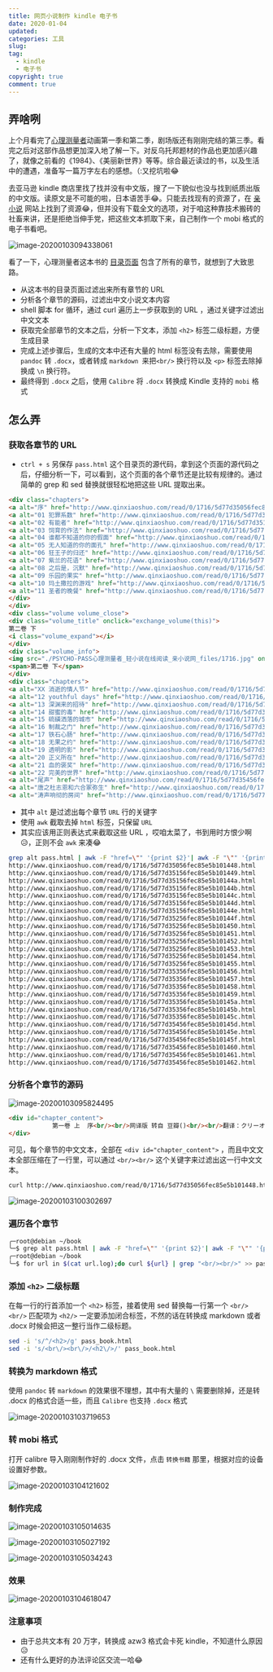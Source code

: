 ```yaml
---
title: 网页小说制作 kindle 电子书
date: 2020-01-04
updated:
categories: 工具
slug:  
tag:
  - kindle
  - 电子书
copyright: true
comment: true
---
```


## 弄啥咧

上个月看完了[心理测量者](https://zh.wikipedia.org/zh/PSYCHO-PASS)动画第一季和第二季，剧场版还有刚刚完结的第三季。看完之后对这部作品想更加深入地了解一下。对反乌托邦题材的作品也更加感兴趣了，就像之前看的《1984》、《美丽新世界》等等。综合最近读过的书，以及生活中的遭遇，准备写一篇万字左右的感想。（:又挖坑啦😂

去亚马逊 kindle 商店里找了找并没有中文版，搜了一下貌似也没与找到纸质出版的中文版。读原文是不可能的啦，日本语苦手😂。只能去找现有的资源了，在 [亲小说](http://www.qinxiaoshuo.com/book/PSYCHO-PASS心理测量者) 网站上找到了资源😂，但并没有下载全文的选项，对于咱这种靠技术搬砖的社畜来讲，还是拒绝当伸手党，把这些文本抓取下来，自己制作一个 mobi 格式的电子书看吧。

![image-20200103094338061](https://blog.502.li/img/image-20200103094338061.png)

看了一下，心理测量者这本书的 [目录页面](http://www.qinxiaoshuo.com/book/PSYCHO-PASS心理测量者) 包含了所有的章节，就想到了大致思路。

- 从这本书的目录页面过滤出来所有章节的 URL
- 分析各个章节的源码，过滤出中文小说文本内容
- shell 脚本 for 循环，通过 curl 遍历上一步获取到的 URL ，通过关键字过滤出中文文本
- 获取完全部章节的文本之后，分析一下文本，添加 `<h2>` 标签二级标题，方便生成目录
- 完成上述步骤后，生成的文本中还有大量的 html 标签没有去除，需要使用 `pandoc` 转 `.docx`，或者转成 `markdown `来把``<br/>`` 换行符以及 `<p>` 标签去除掉换成 `\n` 换行符。
- 最终得到 `.docx` 之后，使用 `Calibre` 将 `.docx` 转换成 Kindle 支持的 `mobi` 格式

## 怎么弄

### 获取各章节的 URL

- `ctrl + s` 另保存 `pass.html` 这个目录页的源代码，拿到这个页面的源代码之后，仔细分析一下，可以看到，这个页面的各个章节还是比较有规律的。通过简单的  grep 和 sed 替换就很轻松地把这些 URL 提取出来。

```html
<div class="chapters">
<a alt="序" href="http://www.qinxiaoshuo.com/read/0/1716/5d77d35056fec85e5b101448.html">序</a>
<a alt="01 犯罪系数" href="http://www.qinxiaoshuo.com/read/0/1716/5d77d35156fec85e5b101449.html">01 犯罪系数</a>
<a alt="02 有能者" href="http://www.qinxiaoshuo.com/read/0/1716/5d77d35156fec85e5b10144a.html">02 有能者</a>
<a alt="03 饲育的作法" href="http://www.qinxiaoshuo.com/read/0/1716/5d77d35156fec85e5b10144b.html">03 饲育的作法</a>
<a alt="04 谁都不知道的你的假面" href="http://www.qinxiaoshuo.com/read/0/1716/5d77d35156fec85e5b10144c.html">04 谁都不知道的你的假面</a>
<a alt="05 无人知道的你的面孔" href="http://www.qinxiaoshuo.com/read/0/1716/5d77d35156fec85e5b10144d.html">05 无人知道的你的面孔</a>
<a alt="06 狂王子的归还" href="http://www.qinxiaoshuo.com/read/0/1716/5d77d35156fec85e5b10144e.html">06 狂王子的归还</a>
<a alt="07 紫兰的花语" href="http://www.qinxiaoshuo.com/read/0/1716/5d77d35256fec85e5b10144f.html">07 紫兰的花语</a>
<a alt="08 之后是，沉默" href="http://www.qinxiaoshuo.com/read/0/1716/5d77d35256fec85e5b101450.html">08 之后是，沉默</a>
<a alt="09 乐园的果实" href="http://www.qinxiaoshuo.com/read/0/1716/5d77d35256fec85e5b101451.html">09 乐园的果实</a>
<a alt="10 玛土撒拉的游戏" href="http://www.qinxiaoshuo.com/read/0/1716/5d77d35256fec85e5b101452.html">10 玛土撒拉的游戏</a>
<a alt="11 圣者的晚餐" href="http://www.qinxiaoshuo.com/read/0/1716/5d77d35256fec85e5b101453.html">11 圣者的晚餐</a>
</div>
</div>
<div class="volume volume_close">
<div class="volume_title" onclick="exchange_volume(this)">
第二卷 下
<i class="volume_expand"></i>
</div>
<div class="volume_info">
<img src="./PSYCHO-PASS心理测量者_轻小说在线阅读_亲小说网_files/1716.jpg" onerror="this.src=&#39;http:\/\/static.qinxiaoshuo.com:4000/bookimg/1716.jpg&#39;;this.onerror=null">
<span>第二卷 下</span>
</div>
<div class="chapters">
<a alt="XX 消逝的情人节" href="http://www.qinxiaoshuo.com/read/0/1716/5d77d35256fec85e5b101454.html">XX 消逝的情人节</a>
<a alt="12 youthful days" href="http://www.qinxiaoshuo.com/read/0/1716/5d77d35256fec85e5b101455.html">12 youthful days</a>
<a alt="13 深渊来的招待" href="http://www.qinxiaoshuo.com/read/0/1716/5d77d35356fec85e5b101456.html">13 深渊来的招待</a>
<a alt="14 甜蜜的毒" href="http://www.qinxiaoshuo.com/read/0/1716/5d77d35356fec85e5b101457.html">14 甜蜜的毒</a>
<a alt="15 硫磺洒落的城市" href="http://www.qinxiaoshuo.com/read/0/1716/5d77d35356fec85e5b101458.html">15 硫磺洒落的城市</a>
<a alt="16 制裁之门" href="http://www.qinxiaoshuo.com/read/0/1716/5d77d35356fec85e5b101459.html">16 制裁之门</a>
<a alt="17 铁石心肠" href="http://www.qinxiaoshuo.com/read/0/1716/5d77d35356fec85e5b10145a.html">17 铁石心肠</a>
<a alt="18 无果之约" href="http://www.qinxiaoshuo.com/read/0/1716/5d77d35356fec85e5b10145b.html">18 无果之约</a>
<a alt="19 透明的影" href="http://www.qinxiaoshuo.com/read/0/1716/5d77d35356fec85e5b10145c.html">19 透明的影</a>
<a alt="20 正义所在" href="http://www.qinxiaoshuo.com/read/0/1716/5d77d35456fec85e5b10145d.html">20 正义所在</a>
<a alt="21 血的褒奖" href="http://www.qinxiaoshuo.com/read/0/1716/5d77d35456fec85e5b10145e.html">21 血的褒奖</a>
<a alt="22 完美的世界" href="http://www.qinxiaoshuo.com/read/0/1716/5d77d35456fec85e5b10145f.html">22 完美的世界</a>
<a alt="尾声" href="http://www.qinxiaoshuo.com/read/0/1716/5d77d35456fec85e5b101460.html">尾声</a>
<a alt="唐之杜志恩和六合冢弥生" href="http://www.qinxiaoshuo.com/read/0/1716/5d77d35456fec85e5b101461.html">唐之杜志恩和六合冢弥生</a>
<a alt="涛声响彻的房间" href="http://www.qinxiaoshuo.com/read/0/1716/5d77d35456fec85e5b101462.html">涛声响彻的房间</a>
```

- 其中 `alt` 是过滤出每个章节 `URL` 行的关键字
- 使用 `awk` 截取去掉 `html` 标签，只保留 `URL` 
- 其实应该用正则表达式来截取这些 URL ，哎咱太菜了，书到用时方恨少啊😥，正则不会 `awk` 来凑😂

```bash
grep alt pass.html | awk -F "href=\"" '{print $2}'| awk -F "\"" '{print $1}'
http://www.qinxiaoshuo.com/read/0/1716/5d77d35056fec85e5b101448.html
http://www.qinxiaoshuo.com/read/0/1716/5d77d35156fec85e5b101449.html
http://www.qinxiaoshuo.com/read/0/1716/5d77d35156fec85e5b10144a.html
http://www.qinxiaoshuo.com/read/0/1716/5d77d35156fec85e5b10144b.html
http://www.qinxiaoshuo.com/read/0/1716/5d77d35156fec85e5b10144c.html
http://www.qinxiaoshuo.com/read/0/1716/5d77d35156fec85e5b10144d.html
http://www.qinxiaoshuo.com/read/0/1716/5d77d35156fec85e5b10144e.html
http://www.qinxiaoshuo.com/read/0/1716/5d77d35256fec85e5b10144f.html
http://www.qinxiaoshuo.com/read/0/1716/5d77d35256fec85e5b101450.html
http://www.qinxiaoshuo.com/read/0/1716/5d77d35256fec85e5b101451.html
http://www.qinxiaoshuo.com/read/0/1716/5d77d35256fec85e5b101452.html
http://www.qinxiaoshuo.com/read/0/1716/5d77d35256fec85e5b101453.html
http://www.qinxiaoshuo.com/read/0/1716/5d77d35256fec85e5b101454.html
http://www.qinxiaoshuo.com/read/0/1716/5d77d35256fec85e5b101455.html
http://www.qinxiaoshuo.com/read/0/1716/5d77d35356fec85e5b101456.html
http://www.qinxiaoshuo.com/read/0/1716/5d77d35356fec85e5b101457.html
http://www.qinxiaoshuo.com/read/0/1716/5d77d35356fec85e5b101458.html
http://www.qinxiaoshuo.com/read/0/1716/5d77d35356fec85e5b101459.html
http://www.qinxiaoshuo.com/read/0/1716/5d77d35356fec85e5b10145a.html
http://www.qinxiaoshuo.com/read/0/1716/5d77d35356fec85e5b10145b.html
http://www.qinxiaoshuo.com/read/0/1716/5d77d35356fec85e5b10145c.html
http://www.qinxiaoshuo.com/read/0/1716/5d77d35456fec85e5b10145d.html
http://www.qinxiaoshuo.com/read/0/1716/5d77d35456fec85e5b10145e.html
http://www.qinxiaoshuo.com/read/0/1716/5d77d35456fec85e5b10145f.html
http://www.qinxiaoshuo.com/read/0/1716/5d77d35456fec85e5b101460.html
http://www.qinxiaoshuo.com/read/0/1716/5d77d35456fec85e5b101461.html
http://www.qinxiaoshuo.com/read/0/1716/5d77d35456fec85e5b101462.html
```

### 分析各个章节的源码

![image-20200103095824495](https://blog.502.li/img/image-20200103095824495.png)

```html
<div id="chapter_content">
            第一卷 上  序<br/><br/>网译版 转自 豆瓣()<br/><br/>翻译：クリーオウ<br/><br/>……………………
</div>
```

可见，每个章节的中文文本，全部在 `<div id="chapter_content">` ，而且中文文本全部压缩在了一行里，可以通过 ``<br/><br/>`` 这个关键字来过滤出这一行中文文本。

```bash
curl http://www.qinxiaoshuo.com/read/0/1716/5d77d35056fec85e5b101448.html | grep "<br/><br/>"
```

![image-20200103100302697](https://blog.502.li/img/image-20200103100302697.png)

### 遍历各个章节

```bash
╭─root@debian ~/book
╰─$ grep alt pass.html | awk -F "href=\"" '{print $2}'| awk -F "\"" '{print $1}'> url.log
╭─root@debian ~/book
╰─$ for url in $(cat url.log);do curl ${url} | grep "<br/><br/>" >> pass_book.html;done
```

### 添加 `<h2>` 二级标题

在每一行的行首添加一个 ``<h2>`` 标签，接着使用 sed 替换每一行第一个 `<br/><br/>` 匹配项为 `<h2/>` 一定要添加闭合标签，不然的话在转换成 markdown 或者 .docx 时候会把这一整行当作二级标题。

```bash
sed -i 's/^/<h2>/g' pass_book.html
sed -i 's/<br\/><br\/>/<h2\/>/' pass_book.html
```

### 转换为 markdown 格式

使用 `pandoc` 转 `markdown` 的效果很不理想，其中有大量的 `\` 需要删除掉，还是转 .docx 的格式合适一些，而且 `Calibre` 也支持 `.docx` 格式

![image-20200103103719653](https://blog.502.li/img/image-20200103103719653.png)

### 转 mobi 格式

打开 calibre 导入刚刚制作好的 .docx 文件，点击 `转换书籍` 那里，根据对应的设备设置好参数。

![image-20200103104121602](https://blog.502.li/img/image-20200103104121602.png)

### 制作完成

![image-20200103105014635](https://blog.502.li/img/image-20200103105014635.png)

![image-20200103105027192](https://blog.502.li/img/image-20200103105027192.png)

![image-20200103105034243](https://blog.502.li/img/image-20200103105034243.png)

### 效果

![image-20200103104618047](https://blog.502.li/img/image-20200103104618047.png)

### 注意事项

- 由于总共文本有 20 万字，转换成 azw3 格式会卡死 kindle，不知道什么原因😥
- 还有什么更好的办法评论区交流一哈😂
